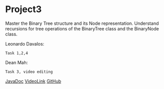 # Project3
Master the Binary Tree structure and its Node representation. Understand recursions for tree operations of the BinaryTree class and the BinaryNode class.

Leonardo Davalos:

    Task 1,2,4
Dean Mah:

    Task 3, video editing

[JavaDoc](doc/index.html)
[VideoLink]()
[GitHub](https://github.com/CS-2400-Team-DL/Project3)
